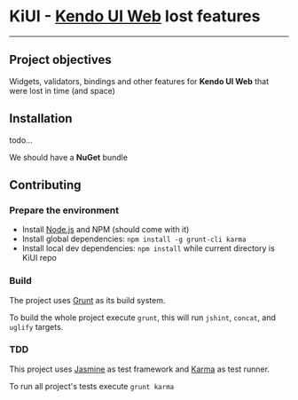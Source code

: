 # KiUI - [Kendo UI Web](http://www.kendoui.com/web.aspx) lost features

***

## Project objectives

Widgets, validators, bindings and other features for **Kendo UI Web** that were lost in time (and space)

## Installation

todo...

We should have a **NuGet** bundle

## Contributing

### Prepare the environment

* Install [Node.js](http://nodejs.org/) and NPM (should come with it)
* Install global dependencies: `npm install -g grunt-cli karma`
* Install local dev dependencies: `npm install` while current directory is KiUI repo

### Build

The project uses [Grunt](http://gruntjs.com/) as its build system.

To build the whole project execute `grunt`, this will run `jshint`, `concat`, and `uglify` targets.

### TDD

This project uses [Jasmine](http://pivotal.github.io/jasmine/) as test framework and
[Karma](http://karma-runner.github.io) as test runner.

To run all project's tests execute `grunt karma`